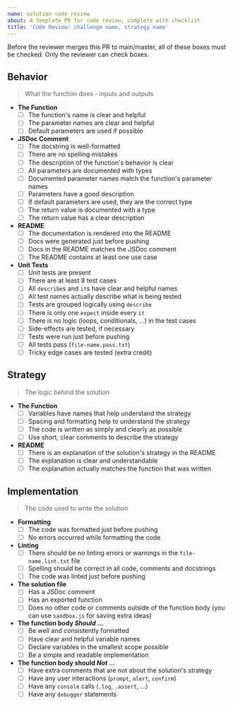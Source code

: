 ```yaml
---
name: solution code review
about: A template PR for code review, complete with checklist
title: 'Code Review: challenge name, strategy name'
---
```


<!--
  make this PR easy to find:

  - assign: yourself
  - labels: challenge-name, strategy-name
  - request a review
-->

Before the reviewer merges this PR to main/master, all of these boxes must be checked. Only the reviewer can check boxes.

## Behavior

> What the function does - inputs and outputs

- **The Function**
  - [ ] The function's name is clear and helpful
  - [ ] The parameter names are clear and helpful
  - [ ] Default parameters are used if possible
- **JSDoc Comment**
  - [ ] The docstring is well-formatted
  - [ ] There are no spelling mistakes
  - [ ] The description of the function's behavior is clear
  - [ ] All parameters are documented with types
  - [ ] Documented parameter names match the function's parameter names
  - [ ] Parameters have a good description
  - [ ] If default parameters are used, they are the correct type
  - [ ] The return value is documented with a type
  - [ ] The return value has a clear description
- **README**
  - [ ] The documentation is rendered into the README
  - [ ] Docs were generated just before pushing
  - [ ] Docs in the README matches the JSDoc comment
  - [ ] The README contains at least one use case
- **Unit Tests**
  - [ ] Unit tests are present
  - [ ] There are at least 8 test cases
  - [ ] All `describe`s and `it`s have clear and helpful names
  - [ ] All test names actually describe what is being tested
  - [ ] Tests are grouped logically using `describe`
  - [ ] There is only one `expect` inside every `it`
  - [ ] There is no logic (loops, conditionals, ...) in the test cases
  - [ ] Side-effects are tested, if necessary
  - [ ] Tests were run just before pushing
  - [ ] All tests pass (`file-name.pass.txt`)
  - [ ] Tricky edge cases are tested (extra credit)

## Strategy

> The logic behind the solution

- **The Function**
  - [ ] Variables have names that help understand the strategy
  - [ ] Spacing and formatting help to understand the strategy
  - [ ] The code is written as simply and clearly as possible
  - [ ] Use short, clear comments to describe the strategy
- **README**
  - [ ] There is an explanation of the solution's strategy in the README
  - [ ] The explanation is clear and understandable
  - [ ] The explanation actually matches the function that was written

## Implementation

> The code used to write the solution

- **Formatting**
  - [ ] The code was formatted just before pushing
  - [ ] No errors occurred while formatting the code
- **Linting**
  - [ ] There should be no linting errors or warnings in the `file-name.lint.txt` file
  - [ ] Spelling should be correct in all code, comments and docstrings
  - [ ] The code was linted just before pushing
- **The solution file**
  - [ ] Has a JSDoc comment
  - [ ] Has an exported function
  - [ ] Does no other code or comments outside of the function body (you can use `sandbox.js` for saving extra ideas)
- **The function body _Should_ ...**
  - [ ] Be well and consistently formatted
  - [ ] Have clear and helpful variable names
  - [ ] Declare variables in the smallest scope possible
  - [ ] Be a simple and readable implementation
- **The function body should _Not_ ...**
  - [ ] Have extra comments that are not about the solution's strategy
  - [ ] Have any user interactions (`prompt`, `alert`, `confirm`)
  - [ ] Have any `console` calls (`.log`, `.assert`, ...)
  - [ ] Have any `debugger` statements
